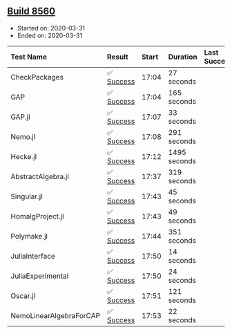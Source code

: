 ## [Build 8560](https://oscarci.mathematik.uni-kl.de/job/oscar/8560/)

* Started on: 2020-03-31
* Ended on: 2020-03-31

| Test Name    | Result | Start | Duration | Last Success | First Failure |
|:-------------|:-------|:------|:---------|:-------------|:--------------|
| CheckPackages | ✅ [Success](https://oscarci.mathematik.uni-kl.de/job/oscar/8560/artifact/logs/build-8560/CheckPackages.log) | 17:04 | 27 seconds |  |  |
| GAP | ✅ [Success](https://oscarci.mathematik.uni-kl.de/job/oscar/8560/artifact/logs/build-8560/GAP.log) | 17:04 | 165 seconds |  |  |
| GAP.jl | ✅ [Success](https://oscarci.mathematik.uni-kl.de/job/oscar/8560/artifact/logs/build-8560/GAP.jl.log) | 17:07 | 33 seconds |  |  |
| Nemo.jl | ✅ [Success](https://oscarci.mathematik.uni-kl.de/job/oscar/8560/artifact/logs/build-8560/Nemo.jl.log) | 17:08 | 291 seconds |  |  |
| Hecke.jl | ✅ [Success](https://oscarci.mathematik.uni-kl.de/job/oscar/8560/artifact/logs/build-8560/Hecke.jl.log) | 17:12 | 1495 seconds |  |  |
| AbstractAlgebra.jl | ✅ [Success](https://oscarci.mathematik.uni-kl.de/job/oscar/8560/artifact/logs/build-8560/AbstractAlgebra.jl.log) | 17:37 | 319 seconds |  |  |
| Singular.jl | ✅ [Success](https://oscarci.mathematik.uni-kl.de/job/oscar/8560/artifact/logs/build-8560/Singular.jl.log) | 17:43 | 45 seconds |  |  |
| HomalgProject.jl | ✅ [Success](https://oscarci.mathematik.uni-kl.de/job/oscar/8560/artifact/logs/build-8560/HomalgProject.jl.log) | 17:43 | 49 seconds |  |  |
| Polymake.jl | ✅ [Success](https://oscarci.mathematik.uni-kl.de/job/oscar/8560/artifact/logs/build-8560/Polymake.jl.log) | 17:44 | 351 seconds |  |  |
| JuliaInterface | ✅ [Success](https://oscarci.mathematik.uni-kl.de/job/oscar/8560/artifact/logs/build-8560/JuliaInterface.log) | 17:50 | 14 seconds |  |  |
| JuliaExperimental | ✅ [Success](https://oscarci.mathematik.uni-kl.de/job/oscar/8560/artifact/logs/build-8560/JuliaExperimental.log) | 17:50 | 24 seconds |  |  |
| Oscar.jl | ✅ [Success](https://oscarci.mathematik.uni-kl.de/job/oscar/8560/artifact/logs/build-8560/Oscar.jl.log) | 17:51 | 121 seconds |  |  |
| NemoLinearAlgebraForCAP | ✅ [Success](https://oscarci.mathematik.uni-kl.de/job/oscar/8560/artifact/logs/build-8560/NemoLinearAlgebraForCAP.log) | 17:53 | 22 seconds |  |  |
